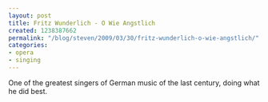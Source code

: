 ```yaml
---
layout: post
title: Fritz Wunderlich - O Wie Angstlich
created: 1238387662
permalink: "/blog/steven/2009/03/30/fritz-wunderlich-o-wie-angstlich/"
categories:
- opera
- singing
---
```

<!-- break -->
<p>One of the greatest singers of German music of the last century, doing what he did best.</p>
